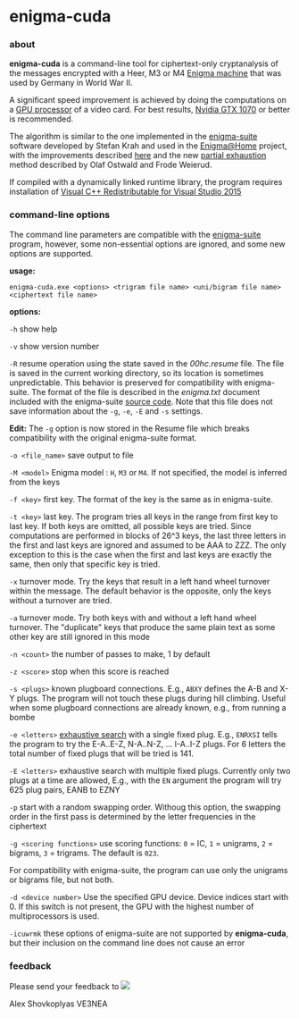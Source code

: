 # enigma-cuda
### about

**enigma-cuda** is a command-line tool for ciphertext-only cryptanalysis of the 
messages encrypted with a Heer, M3 or M4 [Enigma machine][1] that was used by 
Germany in World War II. 

A significant speed improvement is achieved by doing the computations on 
a [GPU processor][6] of a video card. For best results, [Nvidia GTX 1070][8]
or better is recommended.

The algorithm is similar to the one implemented in the [enigma-suite][2] 
software developed by Stefan Krah and used in the
[Enigma@Home][3] project, with the improvements described [here][4] and the
new [partial exhaustion][5] method described by Olaf Ostwald and Frode Weierud.

If compiled with a dynamically linked runtime library, the program requires
installation of [Visual C++ Redistributable for Visual Studio 2015][9]



### command-line options

The command line parameters are compatible with the [enigma-suite][2] program, 
however, some non-essential options are ignored, and some new options are
supported.

**usage:**

`enigma-cuda.exe <options> <trigram file name> <uni/bigram file name> <ciphertext file name>`

**options:**

`-h`             show help

`-v`             show version number

`-R`             resume operation using the state saved in the *00hc.resume*
file. The file is saved in the current working directory, so its location 
is sometimes unpredictable. 
This behavior is preserved for compatibility with enigma-suite.
The format of the file is described in the *enigma.txt* document included with 
the enigma-suite [source code][7]. Note that this file does not save information
about the `-g`, `-e`, `-E` and `-s` settings.

**Edit:** The `-g` option is now stored in the Resume file which breaks 
compatibility with the original enigma-suite format.

`-o <file_name>` save output to file

`-M <model>`     Enigma model : `H`, `M3` or `M4`. If not specified, the model 
is inferred from the keys

`-f <key>`       first key. The format of the key is the same as in enigma-suite.

`-t <key>`       last key. The program tries all keys in the range from first 
key to last key. If both keys are omitted, all possible keys are tried. 
Since computations are performed in blocks of 26^3 keys, the last
three letters in the first and last keys are ignored and assumed to be
AAA to ZZZ. The only exception to this is the case when the first and last keys 
are exactly the same, then only that specific key is tried.

`-x`             turnover mode. Try the keys that result in a left hand wheel
turnover within the message. The default behavior is the opposite, only the keys
without a turnover are tried.

`-a`             turnover mode. Try both keys with and without a left hand wheel 
turnover. The "duplicate" keys that produce the same plain text as some other 
key are still ignored in this mode

`-n <count>`     the number of passes to make, 1 by default

`-z <score>`     stop when this score is reached

`-s <plugs>`     known plugboard connections. E.g., `ABXY` defines the A-B and 
X-Y plugs. The program will not touch these plugs during hill climbing. 
Useful when  some plugboard connections are already known, e.g., from running a 
bombe

`-e <letters>`   [exhaustive search][5] with a single fixed plug. E.g., `ENRXSI`
tells the program to try the E-A..E-Z, N-A..N-Z, ... I-A..I-Z plugs. For 6 
letters the total number of fixed plugs that will be tried is 141.

`-E <letters>`   exhaustive search with multiple fixed plugs. Currently only two
plugs at a time are allowed, E.g., with the `EN` argument the program will try
625 plug pairs, EANB to EZNY


`-p`             start with a random swapping order. Withoug this option, the 
swapping order in the first pass is determined by the letter frequencies in the 
ciphertext

`-g <scoring functions>`    use scoring functions: `0` = IC, `1` = unigrams, 
`2` = bigrams, `3` = trigrams. 
The default is `023`. 

For compatibility with enigma-suite,
the program can use only the unigrams or bigrams file, but not both.

`-d <device number>`   Use the specified GPU device. Device indices start 
with 0. If this switch is not present, the GPU with the highest number of
multiprocessors is used.

`-icuwrmk`       these options of enigma-suite are not supported by 
**enigma-cuda**, but their inclusion on the command line does not cause an error



### feedback
Please send your feedback to
![](http://dxatlas.com/Img/EmailMe.gif)

Alex Shovkoplyas VE3NEA


[1]: https://en.wikipedia.org/wiki/Enigma_machine
[2]: http://www.bytereef.org/enigma-suite.html
[3]: http://www.enigmaathome.net/
[4]: http://www.enigmaathome.net/forum_thread.php?id=814#4143
[5]: http://cryptocellar.org/pubs/Enigma_ModernBreaking.pdf
[6]: http://www.nvidia.ca/object/what-is-gpu-computing.html
[7]: http://www.bytereef.org/enigma-suite.html
[8]: https://www.nvidia.com/en-us/geforce/products/10series/geforce-gtx-1070/
[9]: https://www.microsoft.com/en-us/download/details.aspx?id=48145